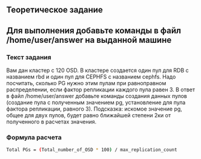 ## Теоретическое задание
## Для выполнения добавьте команды в файл /home/user/answer на выданной машине

### Текст задания
Вам дан кластер с 120 OSD. В кластере создается один пул для RDB с названием rbd и один пул для CEPHFS с названием cephfs. Надо посчитать, сколько PG нужно этим пулам при равноправном распределении, если фактор репликации каждого пула равен 3. В ответ в файл /home/user/answer добавьте команды создания данных пулов (создание пула с полученным значением pg, установление для пула фактора репликации, равного 3). Подсказка: искомое значение pg, общее для двух пулов, будет равно ближайшей степени 2ки от полученного в расчетах значения.

### Формула расчета 
```bash
Total PGs = (Total_number_of_OSD * 100) / max_replication_count
```
